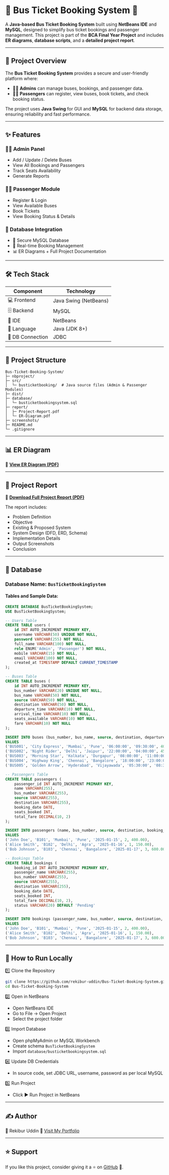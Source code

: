# 🚌 Bus Ticket Booking System 📝

A **Java-based Bus Ticket Booking System** built using **NetBeans IDE** and **MySQL**, designed to simplify bus ticket bookings and passenger management.
This project is part of the **BCA Final Year Project** and includes **ER diagrams**, **database scripts**, and a **detailed project report**.

---

## 📌 Project Overview

The **Bus Ticket Booking System** provides a secure and user-friendly platform where:

* 🧑‍💼 **Admins** can manage buses, bookings, and passenger data.
* 🧑‍🎓 **Passengers** can register, view buses, book tickets, and check booking status.

The project uses **Java Swing** for GUI and **MySQL** for backend data storage, ensuring reliability and fast performance.

---

## ✨ Features

### 🧑‍💼 Admin Panel

* Add / Update / Delete Buses
* View All Bookings and Passengers
* Track Seats Availability
* Generate Reports

### 🧑‍🎓 Passenger Module

* Register & Login
* View Available Buses
* Book Tickets
* View Booking Status & Details

### 🧠 Database Integration

* 🔐 Secure MySQL Database
* 📝 Real-time Booking Management
* 📊 ER Diagrams + Full Project Documentation

---

## 🛠️ Tech Stack

| Component        | Technology            |
| ---------------- | --------------------- |
| 💻 Frontend      | Java Swing (NetBeans) |
| 🗄️ Backend      | MySQL                 |
| 🧠 IDE           | NetBeans              |
| 📝 Language      | Java (JDK 8+)         |
| 🔐 DB Connection | JDBC                  |

---

## 📂 Project Structure

```
Bus-Ticket-Booking-System/
├─ nbproject/
├─ src/
│  └─ busticketbooking/  # Java source files (Admin & Passenger Modules)
├─ dist/
├─ database/
│  └─ busticketbookingsystem.sql
├─ report/
│  ├─ Project-Report.pdf
│  └─ ER-Diagram.pdf
├─ screenshots/
├─ README.md
└─ .gitignore
```

---

## 📊 ER Diagram

📌 **[View ER Diagram (PDF)](./Project%20Report.pdf)**

---

## 📘 Project Report

📄 **[Download Full Project Report (PDF)](./Project%20Report.pdf)**

The report includes:

* Problem Definition
* Objective
* Existing & Proposed System
* System Design (DFD, ERD, Schema)
* Implementation Details
* Output Screenshots
* Conclusion

---

## 🧰 Database

### **Database Name:** `BusTicketBookingSystem`

#### **Tables and Sample Data:**

```sql
CREATE DATABASE BusTicketBookingSystem;
USE BusTicketBookingSystem;

-- Users Table
CREATE TABLE users (
    id INT AUTO_INCREMENT PRIMARY KEY,
    username VARCHAR(50) UNIQUE NOT NULL,
    password VARCHAR(255) NOT NULL,
    full_name VARCHAR(100) NOT NULL,
    role ENUM('Admin', 'Passenger') NOT NULL,
    mobile VARCHAR(15) NOT NULL,
    email VARCHAR(100) NOT NULL,
    created_at TIMESTAMP DEFAULT CURRENT_TIMESTAMP
);

-- Buses Table
CREATE TABLE buses (
    id INT AUTO_INCREMENT PRIMARY KEY,
    bus_number VARCHAR(20) UNIQUE NOT NULL,
    bus_name VARCHAR(50) NOT NULL,
    source VARCHAR(50) NOT NULL,
    destination VARCHAR(50) NOT NULL,
    departure_time VARCHAR(10) NOT NULL,
    arrival_time VARCHAR(10) NOT NULL,
    seats_available VARCHAR(10) NOT NULL,
    fare VARCHAR(10) NOT NULL
);

INSERT INTO buses (bus_number, bus_name, source, destination, departure_time, arrival_time, seats_available, fare)
VALUES
('BUS001', 'City Express', 'Mumbai', 'Pune', '06:00:00', '09:30:00', 40, 500.00),
('BUS002', 'Night Rider', 'Delhi', 'Jaipur', '22:00:00', '04:00:00', 45, 700.00),
('BUS003', 'Morning Star', 'Kolkata', 'Durgapur', '08:00:00', '11:00:00', 50, 300.00),
('BUS004', 'Highway King', 'Chennai', 'Bangalore', '18:00:00', '23:00:00', 35, 600.00),
('BUS005', 'Golden Arrow', 'Hyderabad', 'Vijayawada', '05:30:00', '08:30:00', 42, 400.00);

-- Passengers Table
CREATE TABLE passengers (
    passenger_id INT AUTO_INCREMENT PRIMARY KEY,
    name VARCHAR(255),
    bus_number VARCHAR(255),
    source VARCHAR(255),
    destination VARCHAR(255),
    booking_date DATE,
    seats_booked INT,
    total_fare DECIMAL(10, 2)
);

INSERT INTO passengers (name, bus_number, source, destination, booking_date, seats_booked, total_fare)
VALUES
('John Doe', 'B101', 'Mumbai', 'Pune', '2025-01-15', 2, 400.00),
('Alice Smith', 'B102', 'Delhi', 'Agra', '2025-01-16', 1, 150.00),
('Bob Johnson', 'B103', 'Chennai', 'Bangalore', '2025-01-17', 3, 600.00);

-- Bookings Table
CREATE TABLE bookings (
    booking_id INT AUTO_INCREMENT PRIMARY KEY,
    passenger_name VARCHAR(255),
    bus_number VARCHAR(255),
    source VARCHAR(255),
    destination VARCHAR(255),
    booking_date DATE,
    seats_booked INT,
    total_fare DECIMAL(10, 2),
    status VARCHAR(20) DEFAULT 'Pending'
);

INSERT INTO bookings (passenger_name, bus_number, source, destination, booking_date, seats_booked, total_fare)
VALUES
('John Doe', 'B101', 'Mumbai', 'Pune', '2025-01-15', 2, 400.00),
('Alice Smith', 'B102', 'Delhi', 'Agra', '2025-01-16', 1, 150.00),
('Bob Johnson', 'B103', 'Chennai', 'Bangalore', '2025-01-17', 3, 600.00);
```

---

## 🧰 How to Run Locally

1️⃣ Clone the Repository

```bash
git clone https://github.com/rekibur-uddin/Bus-Ticket-Booking-System.git
cd Bus-Ticket-Booking-System
```

2️⃣ Open in NetBeans

* Open NetBeans IDE
* Go to File → Open Project
* Select the project folder

3️⃣ Import Database

* Open phpMyAdmin or MySQL Workbench
* Create schema `BusTicketBookingSystem`
* Import `database/busticketbookingsystem.sql`

4️⃣ Update DB Credentials

* In source code, set JDBC URL, username, password as per local MySQL

5️⃣ Run Project

* Click ▶️ Run Project in NetBeans

---

## ✍️ Author

👤 Rekibur Uddin
📧 [Visit My Portfolio](https://rekiburuddin.blogspot.com)

---

## ⭐ Support

If you like this project, consider giving it a ⭐ on [GitHub](https://github.com/rekibur-uddin/Bus-Ticket-Booking-System) 🙌.

